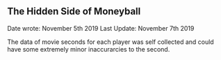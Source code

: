 ## The Hidden Side of Moneyball

Date wrote: November 5th 2019
Last Update: November 7th 2019

The data of movie seconds for each player was self collected and could have some extremely minor inaccurarcies to the second. 



